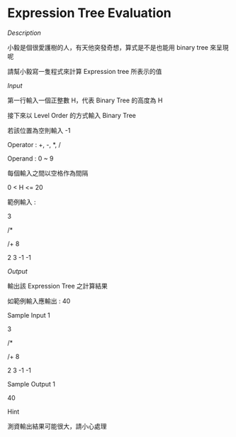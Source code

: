 # Expression Tree Evaluation #

*Description*

小毅是個很愛護樹的人，有天他突發奇想，算式是不是也能用 binary tree 來呈現呢

請幫小毅寫一隻程式來計算 Expression tree 所表示的值


*Input*

第一行輸入一個正整數 H，代表 Binary Tree 的高度為 H

接下來以 Level Order 的方式輸入 Binary Tree

若該位置為空則輸入 -1

Operator : +, -, *, /

Operand : 0 ~ 9

每個輸入之間以空格作為間隔

0 < H <= 20

範例輸入 :

3

/*

/+ 8

2 3 -1 -1


*Output*

輸出該 Expression Tree 之計算結果

如範例輸入應輸出 : 40


Sample Input 1 

3

/*

/+ 8

2 3 -1 -1

Sample Output 1

40

Hint

測資輸出結果可能很大，請小心處理

